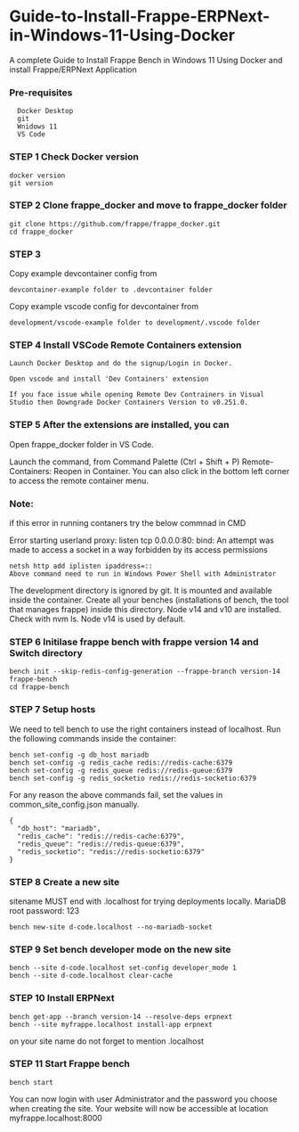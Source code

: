 # Guide-to-Install-Frappe-ERPNext-in-Windows-11-Using-Docker

A complete Guide to Install Frappe Bench in Windows 11 Using Docker and install Frappe/ERPNext Application

### Pre-requisites 

      Docker Desktop
      git
      Wnidows 11 
      VS Code
    

### STEP 1 Check Docker version
    docker version
    git version

### STEP 2  Clone frappe_docker and move to frappe_docker folder

    git clone https://github.com/frappe/frappe_docker.git
    cd frappe_docker

### STEP 3

   Copy example devcontainer config from 
    
    devcontainer-example folder to .devcontainer folder
    
   Copy example vscode config for devcontainer from 
    
    development/vscode-example folder to development/.vscode folder
   
### STEP 4 Install VSCode Remote Containers extension
    Launch Docker Desktop and do the signup/Login in Docker.
    
    Open vscode and install 'Dev Containers' extension

    If you face issue while opening Remote Dev Contrainers in Visual Studio then Downgrade Docker Containers Version to v0.251.0. 

###  STEP 5 After the extensions are installed, you can

  Open frappe_docker folder in VS Code.
  
  Launch the command, from Command Palette (Ctrl + Shift + P) Remote-Containers: Reopen in Container. You can also click in the bottom left corner to access the remote   container menu.
  
### Note: 
   if this error in running contaners try the below commnad in CMD
   
   Error starting userland proxy: listen tcp 0.0.0.0:80: bind: An attempt was made to access a socket in a way forbidden by its access permissions
	
    netsh http add iplisten ipaddress=::
    Above command need to run in Windows Power Shell with Administrator 
                
   The development directory is ignored by git. It is mounted and available inside the container. Create all your benches (installations of bench, the tool that          manages frappe) inside this directory.
   Node v14 and v10 are installed. Check with nvm ls. Node v14 is used by default.
                
    
### STEP 6 Initilase frappe bench with frappe version 14 and Switch directory

    
    bench init --skip-redis-config-generation --frappe-branch version-14 frappe-bench
    cd frappe-bench
    
    
### STEP 7 Setup hosts
    
   We need to tell bench to use the right containers instead of localhost. Run the following commands inside the container:

    bench set-config -g db_host mariadb
    bench set-config -g redis_cache redis://redis-cache:6379
    bench set-config -g redis_queue redis://redis-queue:6379
    bench set-config -g redis_socketio redis://redis-socketio:6379
  For any reason the above commands fail, set the values in common_site_config.json manually.

    {
      "db_host": "mariadb",
      "redis_cache": "redis://redis-cache:6379",
      "redis_queue": "redis://redis-queue:6379",
      "redis_socketio": "redis://redis-socketio:6379"
    }
    
### STEP 8 Create a new site
   sitename MUST end with .localhost for trying deployments locally.
   MariaDB root password: 123
    
    bench new-site d-code.localhost --no-mariadb-socket 
    
    
### STEP 9 Set bench developer mode on the new site
    
    bench --site d-code.localhost set-config developer_mode 1
    bench --site d-code.localhost clear-cache   
    
    
### STEP 10 Install ERPNext
    
    bench get-app --branch version-14 --resolve-deps erpnext
    bench --site myfrappe.localhost install-app erpnext
    
    
 on your site name do not forget to mention .localhost    
    
### STEP 11 Start Frappe bench 
    
    bench start
    
  You can now login with user Administrator and the password you choose when creating the site. Your website will now be accessible at location myfrappe.localhost:8000

  
    
   
